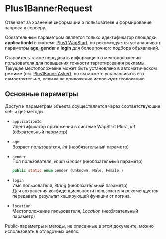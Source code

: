 Plus1BannerRequest
==================
Отвечает за хранение информации о пользователе и формирование запроса к серверу.

Обязательным параметром является только идентификатор площадки **applicationId** в системе [Plus1 WapStart](http://plus1.wapstart.ru/), но рекомендуется устанавливать параметры **age**, **gender** и **login** для более точного подбора объявлений.

Старайтесь также передавать информацию о местоположении пользователя для повышения точности таргетирования рекламы. Текущее местоположение может быть установлено в автоматическом режиме (см. [Plus1BannerAsker](https://github.com/WapStart/plus1-android-sdk/blob/master/doc/Plus1BannerAsker.md)), но вы можете устанавливать его самостоятельно, если ваше приложение использует геолокацию.

Основные параметры
------------------
Доступ к параметрам объекта осуществляется через соответствующие set- и get-методы.

* `applicationId`  
  Идентификатор приложения в системе WapStart Plus1, *int* (обязательный параметр)
* `age`  
  Возраст пользователя, *int* (необязательный параметр)
* `gender`  
  Пол пользователя, *enum Gender* (необязательный параметр)

    ```java
    public static enum Gender {Unknown, Male, Female;}
    ```
* `login`  
  Имя пользователя, *String* (необязательный параметр)  
  Для сохранения конфиденциальности пользователя рекомендуется передавать результат хеширующей функции от логина.
* `location`  
  Местоположение пользователя, *Location* (необязательный параметр)

Public-параметры и методы, не описанные в этом документе, можно использовать в отладочных целях.
